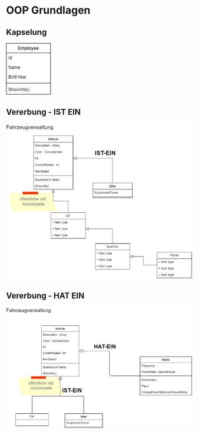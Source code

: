# OOP Grundlagen

## Kapselung
![Klassendiagramm-Kapselung](Employee_Classdiagram.drawio.png)

## Vererbung - IST EIN

![Klassendiagramm-Vererbung](Classdiagram_Fahrzeugverwaltung.drawio.png)

## Vererbung - HAT EIN

![Klassendiagramm-Vererbung](Classdiagram_VehicelAndRadio.drawio.png)
